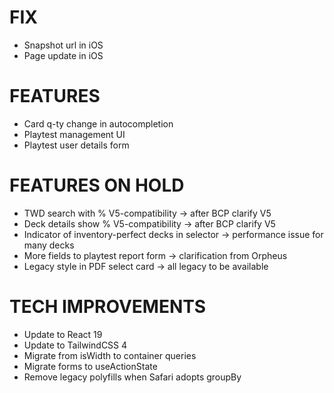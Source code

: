 # FIX
- Snapshot url in iOS
- Page update in iOS

# FEATURES
- Card q-ty change in autocompletion
- Playtest management UI
- Playtest user details form

# FEATURES ON HOLD
- TWD search with % V5-compatibility -> after BCP clarify V5
- Deck details show % V5-compatibility -> after BCP clarify V5
- Indicator of inventory-perfect decks in selector -> performance issue for many decks
- More fields to playtest report form -> clarification from Orpheus
- Legacy style in PDF select card -> all legacy to be available

# TECH IMPROVEMENTS
- Update to React 19
- Update to TailwindCSS 4
- Migrate from isWidth to container queries
- Migrate forms to useActionState
- Remove legacy polyfills when Safari adopts groupBy
